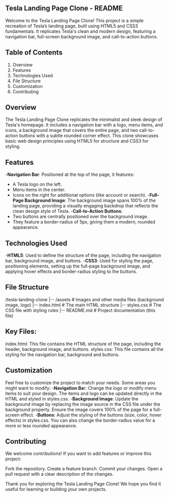 ## Tesla Landing Page Clone - README

Welcome to the Tesla Landing Page Clone! This project is a simple recreation of Tesla’s landing page, built using HTML5 and CSS3 fundamentals. 
It replicates Tesla's clean and modern design, featuring a navigation bar, full-screen background image, and call-to-action buttons.

## Table of Contents

1. Overview
2. Features
3. Technologies Used
3. File Structure
4. Customization
5. Contributing

## Overview
The Tesla Landing Page Clone replicates the minimalist and sleek design of Tesla's homepage. 
It includes a navigation bar with a logo, menu items, and icons, a background image that covers the entire page, and two call-to-action buttons with a subtle rounded corner effect. 
This clone showcases basic web design principles using HTML5 for structure and CSS3 for styling.

## Features

-**Navigation Bar**: Positioned at the top of the page, it features:
  - A Tesla logo on the left.
  - Menu items in the center.
  - Icons on the right for additional options (like account or search).
-**Full-Page Background Image**: The background image spans 100% of the landing page, providing a visually engaging backdrop that reflects the clean design style of Tesla.
-**Call-to-Action Buttons**:
  - Two buttons are centrally positioned over the background image.
  - They feature a border-radius of 5px, giving them a modern, rounded appearance.

## Technologies Used

-**HTML5**: Used to define the structure of the page, including the navigation bar, background image, and buttons.
-**CSS3**: Used for styling the page, positioning elements, setting up the full-page background image, and applying hover effects and border-radius styling to the buttons.

## File Structure

/tesla-landing-clone
|-- /assets          # Images and other media files (background image, logo)
|-- index.html       # The main HTML structure
|-- styles.css       # The CSS file with styling rules
|-- README.md        # Project documentation (this file)

## Key Files:

index.html: This file contains the HTML structure of the page, including the header, background image, and buttons.
styles.css: This file contains all the styling for the navigation bar, background and buttons.

## Customization

Feel free to customize the project to match your needs. Some areas you might want to modify:
-**Navigation Ba**r: Change the logo or modify menu items to suit your design. The items and logo can be updated directly in the HTML and styled in styles.css.
-**Background Image**: Update the background image by replacing the image source in the CSS file under the background property. Ensure the image covers 100% of the page for a full-screen effect.
-**Buttons**: Adjust the styling of the buttons (size, color, hover effects) in styles.css. You can also change the border-radius value for a more or less rounded appearance.

## Contributing

We welcome contributions! If you want to add features or improve this project:

Fork the repository.
Create a feature branch.
Commit your changes.
Open a pull request with a clear description of the changes.


Thank you for exploring the Tesla Landing Page Clone! We hope you find it useful for learning or building your own projects.
